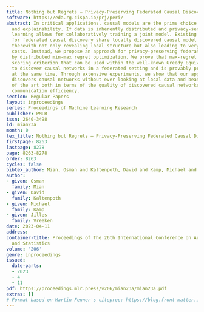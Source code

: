 ```yaml
---
title: Nothing but Regrets — Privacy-Preserving Federated Causal Discovery
software: https://eda.rg.cispa.io/prj/peri/
abstract: In critical applications, causal models are the prime choice for their trustworthiness
  and explainability. If data is inherently distributed and privacy-sensitive, federated
  learning allows for collaboratively training a joint model. Existing approaches
  for federated causal discovery share locally discovered causal model in every iteration,
  therewith not only revealing local structure but also leading to very high communication
  costs. Instead, we propose an approach for privacy-preserving federated causal discovery
  by distributed min-max regret optimization. We prove that max-regret is a consistent
  scoring criterion that can be used within the well-known Greedy Equivalence Search
  to discover causal networks in a federated setting and is provably privacy-preserving
  at the same time. Through extensive experiments, we show that our approach reliably
  discovers causal networks without ever looking at local data and beats the state
  of the art both in terms of the quality of discovered causal networks as well as
  communication efficiency.
section: Regular Papers
layout: inproceedings
series: Proceedings of Machine Learning Research
publisher: PMLR
issn: 2640-3498
id: mian23a
month: 0
tex_title: Nothing but Regrets — Privacy-Preserving Federated Causal Discovery
firstpage: 8263
lastpage: 8278
page: 8263-8278
order: 8263
cycles: false
bibtex_author: Mian, Osman and Kaltenpoth, David and Kamp, Michael and Vreeken, Jilles
author:
- given: Osman
  family: Mian
- given: David
  family: Kaltenpoth
- given: Michael
  family: Kamp
- given: Jilles
  family: Vreeken
date: 2023-04-11
address:
container-title: Proceedings of The 26th International Conference on Artificial Intelligence
  and Statistics
volume: '206'
genre: inproceedings
issued:
  date-parts:
  - 2023
  - 4
  - 11
pdf: https://proceedings.mlr.press/v206/mian23a/mian23a.pdf
extras: []
# Format based on Martin Fenner's citeproc: https://blog.front-matter.io/posts/citeproc-yaml-for-bibliographies/
---
```


